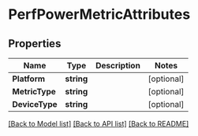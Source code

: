 # PerfPowerMetricAttributes

## Properties

Name | Type | Description | Notes
------------ | ------------- | ------------- | -------------
**Platform** | **string** |  | [optional] 
**MetricType** | **string** |  | [optional] 
**DeviceType** | **string** |  | [optional] 

[[Back to Model list]](../README.md#documentation-for-models) [[Back to API list]](../README.md#documentation-for-api-endpoints) [[Back to README]](../README.md)


